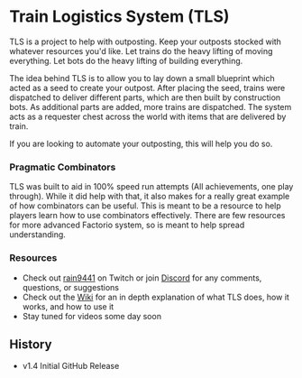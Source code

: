 # Train Logistics System (TLS)
TLS is a project to help with outposting. Keep your outposts stocked with whatever resources you'd like. Let trains do the heavy lifting of moving everything. Let bots do the heavy lifting of building everything.

The idea behind TLS is to allow you to lay down a small blueprint which acted as a seed to create your outpost.  After placing the seed, trains were dispatched to deliver different parts, which are then built by construction bots.  As additional parts are added, more trains are dispatched.  The system acts as a requester chest across the world with items that are delivered by train.

If you are looking to automate your outposting, this will help you do so.

### Pragmatic Combinators

TLS was built to aid in 100% speed run attempts (All achievements, one play through).  While it did help with that, it also makes for a really great example of how combinators can be useful.  This is meant to be a resource to help players learn how to use combinators effectively.  There are few resources for more advanced Factorio system, so is meant to help spread understanding.

### Resources

* Check out [rain9441](https://www.twitch.tv/rain9441) on Twitch or join [Discord](https://discord.gg/sTf45MZ) for any comments, questions, or suggestions
* Check out the [Wiki](Wiki) for an in depth explanation of what TLS does, how it works, and how to use it
* Stay tuned for videos some day soon

## History

* v1.4 Initial GitHub Release
